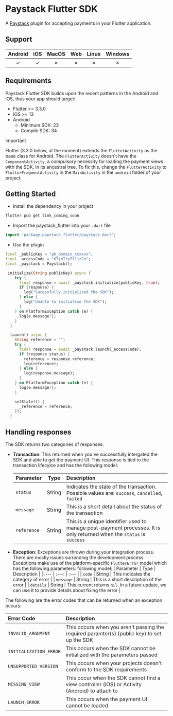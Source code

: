 # Paystack Flutter SDK

A [Paystack](https://paystack.com) plugin for accepting payments in your Flutter application.

## Support 
| Android |   iOS   |  MacOS  |   Web   |  Linux  | Windows |
|  :---:  |  :---:  |  :---:  |  :---:  |  :---:  |  :---:  |
| &check; | &check; | &cross; | &cross; | &cross; | &cross; |

## Requirements
Paystack Flutter SDK builds upon the recent patterns in the Android and iOS, thus your app should target:
- Flutter >= 3.3.0
- iOS >= 13
- Android 
  - Minimum SDK: 23
  - Compile SDK: 34

> [!IMPORTANT]
>
> Flutter (3.3.0 below, at the moment) extends the `FlutterActivity` as the base class for Android. The `FlutterActivity` doesn't have the `ComponentActivity`, a compulsory necessity for loading the payment views with the SDK, in its ancestral tree. To fix this, change the `FlutterActivity` to `FlutterFragmentActivity` in the `MainActivity` in the `android` folder of your project.

## Getting Started
- Install the dependency in your project
```sh
flutter pub get link_coming_soon
```
- Import the paystack_flutter into your `.dart` file
```dart
import 'package:paystack_flutter/paystack.dart';
```
- Use the plugin
```dart
final _publicKey = "pk_domain_xxxxxx";
final _accessCode = "67joTry7t1jz2o";
final _paystack = Paystack();

 initialize(String publicKey) async {
    try {
      final response = await _paystack.initialize(publicKey, true);
      if (response) {
        log("Sucessfully initialised the SDK");
      } else {
        log("Unable to initialise the SDK");
      }
    } on PlatformException catch (e) {
      log(e.message!);
    }
  }

  launch() async {
    String reference = "";
    try {
      final response = await _paystack.launch(_accessCode);
      if (response.status) {
        reference = response.reference;
        log(reference);
      } else {
        log(response.message);
      }
    } on PlatformException catch (e) {
      log(e.message!);
    }

    setState(() {
      _reference = reference;
    });
  }
```

## Handling responses
The SDK returns two categories of responses:
- **Transaction**: This returned when you've successfully intergated the SDK and able to get the payment UI. This response 
is tied to the transaction lifecylce and has the following model:

  | Parameter |  Type  | Description |
  |   :---   |  :---: |    :---    |
  | `status` | String | Indicates the state of the transaction. Possible values are: `success`, `cancelled`, `failed` |
  | `message` | String | This is a short detail about the status of the transaction |
  | `reference` | String | This is a unique identifier used to manage post-payment processes. It is only returned when the `status` is `success` |

- **Exception**: Exceptions are thrown during your integration process. There are mostly issues surronding the development process. Exceptions make use of the platform-specific `FlutterError` model which has the following parameters:
following model:
  | Parameter |  Type  | Description |
  |   :---   |  :---: |    :---    |
  | `code` | String | This indicates the category of error |
  | `message` | String | This is a short description of the error |
  | `details` | String | This current returns `nil`. In a future update, we can use it to provide details about fixing the error |


The following are the error codes that can be returned when an exception occurs:

  | Error Code | Description |
  |    :---    |    :---     |
  | `INVALID_ARGUMENT` | This occurs when you aren't passing the required paramter(s) (public key) to set up the SDK |
  | `INITIALIZATION_ERROR` | This occurs when the SDK cannot be initialized with the parameters passed |
  | `UNSUPPORTED_VERSION` | This occurs when your projects doesn't conform to the SDK requirements |
  | `MISSING_VIEW` | This occur when the SDK cannot find a view controller (iOS) or Activity (Android) to attach to |
  | `LAUNCH_ERROR` | This occurs when the payment UI cannot be loaded |